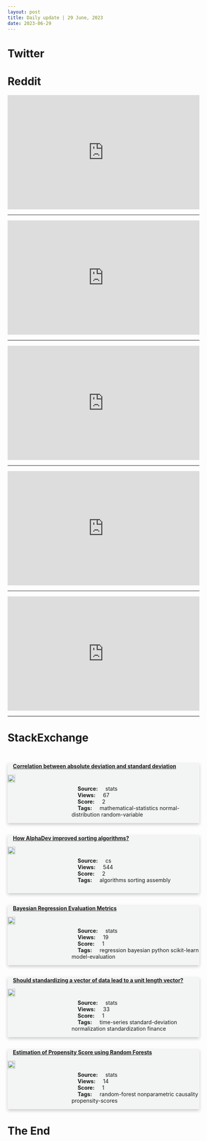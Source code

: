 ```yaml
---
layout: post
title: Daily update | 29 June, 2023
date: 2023-06-29
---
```


<script async src="https://platform.twitter.com/widgets.js" charset="utf-8"></script>


<script src='https://storage.ko-fi.com/cdn/scripts/overlay-widget.js'></script>
<script>
  kofiWidgetOverlay.draw('themldojo', {
    'type': 'floating-chat',
    'floating-chat.donateButton.text': 'Support me',
    'floating-chat.donateButton.background-color': '#f45d22',
    'floating-chat.donateButton.text-color': '#fff'
  });
</script>

# Twitter 

<blockquote class="twitter-tweet"><a href="https://twitter.com/Shawnifee/status/1673968420231041025"></a></blockquote>

<blockquote class="twitter-tweet"><a href="https://twitter.com/temabef/status/1673942490859163654"></a></blockquote>

<blockquote class="twitter-tweet"><a href="https://twitter.com/comma_ai/status/1674122936918368256"></a></blockquote>

<blockquote class="twitter-tweet"><a href="https://twitter.com/_akhaliq/status/1674132728055320597"></a></blockquote>

<blockquote class="twitter-tweet"><a href="https://twitter.com/mdneuzerling/status/1673932667560296449"></a></blockquote>

<blockquote class="twitter-tweet"><a href="https://twitter.com/OpenAI/status/1674057422426472451"></a></blockquote>

<blockquote class="twitter-tweet"><a href="https://twitter.com/DeepLearningAI_/status/1674085251105144832"></a></blockquote>

<blockquote class="twitter-tweet"><a href="https://twitter.com/DeepLearningAI_/status/1674117054595489798"></a></blockquote>

<blockquote class="twitter-tweet"><a href="https://twitter.com/ylecun/status/1674206896259989505"></a></blockquote>

<blockquote class="twitter-tweet"><a href="https://twitter.com/PyTorch/status/1674098955372863489"></a></blockquote>

# Reddit 

<iframe id="reddit-embed" src="https://www.redditmedia.com/r/MachineLearning/comments/14kv1ym/so_long_rmachinelearning_its_been_an_interesting?ref_source=embed&amp;ref=share&amp;embed=true" sandbox="allow-scripts allow-same-origin allow-popups" style="border: none;" height="300" width="100%" scrolling="yes"></iframe>
<hr style="width:100%;text-align:left;margin-left:0">
<iframe id="reddit-embed" src="https://www.redditmedia.com/r/datascience/comments/14lf14q/got_hired_as_a_data_operations_analyst?ref_source=embed&amp;ref=share&amp;embed=true" sandbox="allow-scripts allow-same-origin allow-popups" style="border: none;" height="300" width="100%" scrolling="yes"></iframe>
<hr style="width:100%;text-align:left;margin-left:0">
<iframe id="reddit-embed" src="https://www.redditmedia.com/r/MachineLearning/comments/14lcose/d_company_fired_me_and_then_put_my_work_on_arxiv?ref_source=embed&amp;ref=share&amp;embed=true" sandbox="allow-scripts allow-same-origin allow-popups" style="border: none;" height="300" width="100%" scrolling="yes"></iframe>
<hr style="width:100%;text-align:left;margin-left:0">
<iframe id="reddit-embed" src="https://www.redditmedia.com/r/MachineLearning/comments/14kwgx0/r_want_something_better_than_kmeans_try_banditpam?ref_source=embed&amp;ref=share&amp;embed=true" sandbox="allow-scripts allow-same-origin allow-popups" style="border: none;" height="300" width="100%" scrolling="yes"></iframe>
<hr style="width:100%;text-align:left;margin-left:0">
<iframe id="reddit-embed" src="https://www.redditmedia.com/r/dataengineering/comments/14lfqfu/delta_lake_30?ref_source=embed&amp;ref=share&amp;embed=true" sandbox="allow-scripts allow-same-origin allow-popups" style="border: none;" height="300" width="100%" scrolling="yes"></iframe>
<hr style="width:100%;text-align:left;margin-left:0">

<style>
.card {
box-shadow: 0 4px 8px 0 rgba(0,0,0,0.2);
transition: 0.3s;
width: 100%;
background-color: #F3F4F4;
}
p{
    margin-left:  3em;
    padding-top: 1em;
}
.part2{
    display: grid;
    grid-template-columns: 1fr 3fr;
}
h4{
    margin: 1em;
}

.card:hover {
box-shadow: 0 8px 16px 0 rgba(0,0,0,0.2);
}
b {
padding: 2px 16px;
}
</style>
  
# StackExchange 


  <br>
  <div class="card">
  <h4><a href='https://stats.stackexchange.com/questions/619990/correlation-between-absolute-deviation-and-standard-deviation'>Correlation between absolute deviation and standard deviation</a></h4> 
  <div class="part2">
      <img src="https://cdn.sstatic.net/Sites/stats/Img/apple-touch-icon@2.png?v=344f57aa10cc" alt="Img missing!" style="width:40%">
      <p><b>Source:</b> stats<br><b>Views:</b> 67<br><b>Score:</b> 2<br><b>Tags:</b> <span class="badge badge-dark">mathematical-statistics</span> <span class="badge badge-dark">normal-distribution</span> <span class="badge badge-dark">random-variable</span></p> 
  </div>
  </div>
      
  <br>
  <div class="card">
  <h4><a href='https://cs.stackexchange.com/questions/160882/how-alphadev-improved-sorting-algorithms'>How AlphaDev improved sorting algorithms?</a></h4> 
  <div class="part2">
      <img src="https://cdn.sstatic.net/Sites/cs/Img/apple-touch-icon@2.png?v=324a3e0c2b03" alt="Img missing!" style="width:40%">
      <p><b>Source:</b> cs<br><b>Views:</b> 544<br><b>Score:</b> 2<br><b>Tags:</b> <span class="badge badge-dark">algorithms</span> <span class="badge badge-dark">sorting</span> <span class="badge badge-dark">assembly</span></p> 
  </div>
  </div>
      
  <br>
  <div class="card">
  <h4><a href='https://stats.stackexchange.com/questions/619997/bayesian-regression-evaluation-metrics'>Bayesian Regression Evaluation Metrics</a></h4> 
  <div class="part2">
      <img src="https://cdn.sstatic.net/Sites/stats/Img/apple-touch-icon@2.png?v=344f57aa10cc" alt="Img missing!" style="width:40%">
      <p><b>Source:</b> stats<br><b>Views:</b> 19<br><b>Score:</b> 1<br><b>Tags:</b> <span class="badge badge-dark">regression</span> <span class="badge badge-dark">bayesian</span> <span class="badge badge-dark">python</span> <span class="badge badge-dark">scikit-learn</span> <span class="badge badge-dark">model-evaluation</span></p> 
  </div>
  </div>
      
  <br>
  <div class="card">
  <h4><a href='https://stats.stackexchange.com/questions/619993/should-standardizing-a-vector-of-data-lead-to-a-unit-length-vector'>Should standardizing a vector of data lead to a unit length vector?</a></h4> 
  <div class="part2">
      <img src="https://cdn.sstatic.net/Sites/stats/Img/apple-touch-icon@2.png?v=344f57aa10cc" alt="Img missing!" style="width:40%">
      <p><b>Source:</b> stats<br><b>Views:</b> 33<br><b>Score:</b> 1<br><b>Tags:</b> <span class="badge badge-dark">time-series</span> <span class="badge badge-dark">standard-deviation</span> <span class="badge badge-dark">normalization</span> <span class="badge badge-dark">standardization</span> <span class="badge badge-dark">finance</span></p> 
  </div>
  </div>
      
  <br>
  <div class="card">
  <h4><a href='https://stats.stackexchange.com/questions/619996/estimation-of-propensity-score-using-random-forests'>Estimation of Propensity Score using Random Forests</a></h4> 
  <div class="part2">
      <img src="https://cdn.sstatic.net/Sites/stats/Img/apple-touch-icon@2.png?v=344f57aa10cc" alt="Img missing!" style="width:40%">
      <p><b>Source:</b> stats<br><b>Views:</b> 14<br><b>Score:</b> 1<br><b>Tags:</b> <span class="badge badge-dark">random-forest</span> <span class="badge badge-dark">nonparametric</span> <span class="badge badge-dark">causality</span> <span class="badge badge-dark">propensity-scores</span></p> 
  </div>
  </div>
      
# The End
